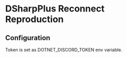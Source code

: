 # DSharpPlus Reconnect Reproduction

## Configuration

Token is set as DOTNET_DISCORD_TOKEN env variable.

